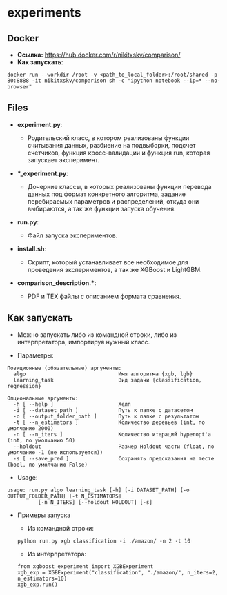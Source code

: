# experiments

## Docker

* __Ссылка:__ https://hub.docker.com/r/nikitxskv/comparison/
* __Как запускать__:

```
docker run --workdir /root -v <path_to_local_folder>:/root/shared -p 80:8888 -it nikitxskv/comparison sh -c "ipython notebook --ip=* --no-browser"
```

## Files

* __experiment.py__:
    * Родительский класс, в котором реализованы функции считывания данных, разбиение на подвыборки, подсчет счетчиков, функция кросс-валидации и функция run, которая запускает эксперимент.

* __\*\_experiment.py__:
    * Дочерние классы, в которых реализованы функции перевода данных под формат конкретного алгоритма, задание перебираемых параметров и распределений, откуда они выбираются, а так же функции запуска обучения.

* __run.py__:
    * Файл запуска экспериментов.

* __install.sh__:
    * Скрипт, который устанавливает все необходимое для проведения экспериментов, а так же XGBoost и LightGBM.

* __comparison_description.\*__:
    * PDF и TEX файлы с описанием формата сравнения.

## Как запускать

* Можно запускать либо из командной строки, либо из интерпретатора, импортируя нужный класс.

* Параметры:
```
Позиционные (обязательные) аргументы:
  algo                              Имя алгоритма {xgb, lgb}
  learning_task                     Вид задачи {classification, regression}

Опциональные аргументы:
  -h [ --help ]                     Хелп
  -i [ --dataset_path ]             Путь к папке с датасетом
  -o [ --output_folder_path ]       Путь к папке с результатом
  -t [ --n_estimators ]             Количество деревьев (int, по умолчанию 2000)
  -n [ --n_iters ]                  Количество итераций hyperopt'a (int, по умолчанию 50)
  --holdout                         Размер Holdout части (float, по умолчанию -1 (не используется))
  -s [ --save_pred ]                Сохранять предсказания на тесте (bool, по умолчанию False)
```

* Usage:
```
usage: run.py algo learning_task [-h] [-i DATASET_PATH] [-o OUTPUT_FOLDER_PATH] [-t N_ESTIMATORS]
          [-n N_ITERS] [--holdout HOLDOUT] [-s]
```

* Примеры запуска
    * Из командной строки:
    ```
    python run.py xgb classification -i ./amazon/ -n 2 -t 10
    ```

    * Из интерпретатора:
    ```
    from xgboost_experiment import XGBExperiment
    xgb_exp = XGBExperiment("classification", "./amazon/", n_iters=2, n_estimators=10)
    xgb_exp.run()
    ```

